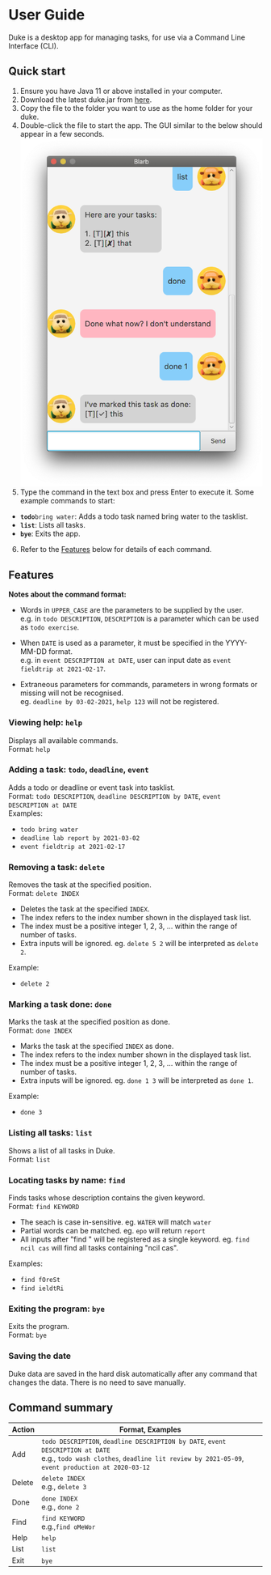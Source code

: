 # User Guide
Duke is a desktop app for managing tasks, for use via a Command Line Interface (CLI).

## Quick start
1. Ensure you have Java 11 or above installed in your computer.
2. Download the latest duke.jar from [here](https://github.com/zhengruoxin/ip/releases/tag/A-Release).
3. Copy the file to the folder you want to use as the home folder for your duke.
4. Double-click the file to start the app. The GUI similar to the below should appear in a few seconds.
![screenshot of ui](Ui.png)
5. Type the command in the text box and press Enter to execute it. Some example commands to start:
* **`todo`**`bring water`: Adds a todo task named bring water to the tasklist.
* **`list`**: Lists all tasks.
* **`bye`**: Exits the app.
6. Refer to the [Features](#features) below for details of each command.

## Features
**Notes about the command format:**
- Words in `UPPER_CASE` are the parameters to be supplied by the user.\
  e.g. in `todo DESCRIPTION`, `DESCRIPTION` is a parameter which can be used as `todo exercise`.

- When `DATE` is used as a parameter, it must be specified in the YYYY-MM-DD format.\
e.g. in `event DESCRIPTION at DATE`, user can input date as `event fieldtrip at 2021-02-17`.
  
- Extraneous parameters for commands, parameters in wrong formats or missing will not be recognised.\
eg. `deadline by 03-02-2021`, `help 123` will not be registered.
  
### Viewing help: `help`
Displays all available commands.\
Format: `help`

### Adding a task: `todo`, `deadline`, `event`
Adds a todo or deadline or event task into tasklist.\
Format: `todo DESCRIPTION`, `deadline DESCRIPTION by DATE`, `event DESCRIPTION at DATE`\
Examples:
- `todo bring water`
- `deadline lab report by 2021-03-02`
- `event fieldtrip at 2021-02-17`

### Removing a task: `delete`
Removes the task at the specified position.\
Format: `delete INDEX`
- Deletes the task at the specified `INDEX`.
- The index refers to the index number shown in the displayed task list.
- The index must be a positive integer 1, 2, 3, …​ within the range of number of tasks.
- Extra inputs will be ignored. eg. `delete 5 2` will be interpreted as `delete 2`.

Example:
- `delete 2`

### Marking a task done: `done`
Marks the task at the specified position as done.\
Format: `done INDEX`
- Marks the task at the specified `INDEX` as done.
- The index refers to the index number shown in the displayed task list. 
- The index must be a positive integer 1, 2, 3, …​ within the range of number of tasks.
- Extra inputs will be ignored. eg. `done 1 3` will be interpreted as `done 1`.

Example:
- `done 3`

### Listing all tasks: `list`
Shows a list of all tasks in Duke.\
Format: `list`

### Locating tasks by name: `find`
Finds tasks whose description contains the given keyword.\
Format: `find KEYWORD`
- The seach is case in-sensitive. eg. `WATER` will match `water`
- Partial words can be matched. eg. `epo` will return `report`
- All inputs after "find " will be registered as a single keyword. eg. `find ncil cas` will find all tasks containing "ncil cas".
  
Examples:
- `find fOreSt`
- `find ieldtRi`

### Exiting the program: `bye`
Exits the program.\
Format: `bye`

### Saving the date
Duke data are saved in the hard disk automatically after any command that changes the data. There is no need to save manually.

## Command summary
Action | Format, Examples
--------|------------------
Add | `todo DESCRIPTION`, `deadline DESCRIPTION by DATE`, `event DESCRIPTION at DATE`<br> e.g., `todo wash clothes`, `deadline lit review by 2021-05-09`, `event production at 2020-03-12`
Delete | `delete INDEX`<br> e.g., `delete 3`
Done | `done INDEX`<br> e.g., `done 2`
Find | `find KEYWORD`<br> e.g.,`find oMeWor`
Help | `help`
List | `list`
Exit | `bye`